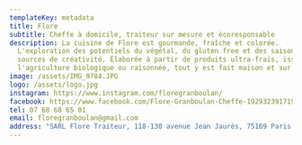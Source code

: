 ```yaml
---
templateKey: metadata
title: Flore
subtitle: Cheffe à domicile, traiteur sur mesure et écoresponsable
description: La cuisine de Flore est gourmande, fraîche et colorée.
  L'exploration des potentiels du végétal, du gluten free et des saisons y sont
  sources de créativité. Élaborée à partir de produits ultra-frais, issus de
  l'agriculture biologique ou raisonnée, tout y est fait maison et sur mesure.
image: /assets/IMG_9784.JPG
logo: /assets/logo.jpg
instagram: https://www.instagram.com/floregranboulan/
facebook: https://www.facebook.com/Flore-Granboulan-Cheffe-1929323917195601/
tel: 07 68 68 65 01
email: floregranboulan@gmail.com
address: "SARL Flore Traiteur, 118-130 avenue Jean Jaurès, 75169 Paris "
---
```

